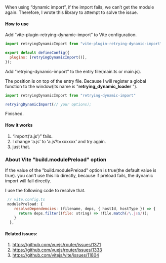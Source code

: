 When using “dynamic import”, if the import fails, we can’t get the module again. Therefore, I wrote this library to attempt to solve the issue.

#### How to use

Add “vite-plugin-retrying-dynamic-import” to Vite configuration.

```js
import retryingDynamicImport from "vite-plugin-retrying-dynamic-import";

export default defineConfig({
  plugins: [retryingDynamicImport()],
});
```

Add “retrying-dynamic-import” to the entry file(main.ts or main.js).

The position is on top of the entry file. Because I will register a global function to the window(its name is "**retrying_dynamic_loader** ").

```js
import retryingDynamicImport from "retrying-dynamic-import"

retryingDynamicImport(// your options);
```

Finished.

#### How it works

1. “import(’a.js’)” fails.
2. I change ‘a.js’ to ‘a.js?t=xxxxxx’ and try again.
3. just that.

### About Vite "build.modulePreload" option

If the value of the "build.modulePreload" option is true(the default value is true). you can't use this lib directly, because if preload fails, the dynamic import will fail directly.

I use the following code to resolve that.

```js
 // vite.config.ts
 modulePreload: {
    resolveDependencies: (filename, deps, { hostId, hostType }) => {
      return deps.filter((file: string) => !file.match(/\.js$/));
    }
  },
```

#### Related issues:

1. https://github.com/vuejs/router/issues/1371
2. https://github.com/vuejs/router/issues/1333
3. https://github.com/vitejs/vite/issues/11804
